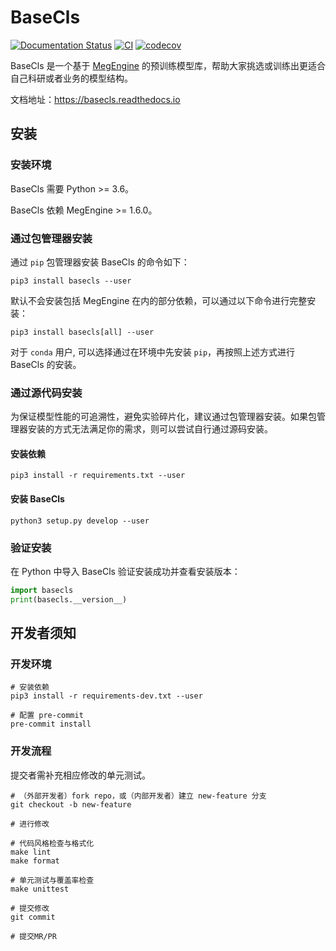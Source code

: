 # BaseCls

[![Documentation Status](https://readthedocs.org/projects/basecls/badge/?version=latest)](https://basecls.readthedocs.io/zh_CN/latest/?badge=latest) [![CI](https://github.com/megvii-research/basecls/actions/workflows/ci.yml/badge.svg)](https://github.com/megvii-research/basecls/actions/workflows/ci.yml) [![codecov](https://codecov.io/gh/megvii-research/basecls/branch/main/graph/badge.svg?token=EOB6AISNJ0)](https://codecov.io/gh/megvii-research/basecls)

BaseCls 是一个基于 [MegEngine](https://megengine.org.cn/) 的预训练模型库，帮助大家挑选或训练出更适合自己科研或者业务的模型结构。

文档地址：<https://basecls.readthedocs.io>

## 安装

### 安装环境

BaseCls 需要 Python >= 3.6。

BaseCls 依赖 MegEngine >= 1.6.0。

### 通过包管理器安装

通过 `pip` 包管理器安装 BaseCls 的命令如下：

```shell
pip3 install basecls --user
```

默认不会安装包括 MegEngine 在内的部分依赖，可以通过以下命令进行完整安装：

```shell
pip3 install basecls[all] --user
```

对于 `conda` 用户, 可以选择通过在环境中先安装 `pip`，再按照上述方式进行 BaseCls 的安装。

### 通过源代码安装

为保证模型性能的可追溯性，避免实验碎片化，建议通过包管理器安装。如果包管理器安装的方式无法满足你的需求，则可以尝试自行通过源码安装。

#### 安装依赖

```shell
pip3 install -r requirements.txt --user
```

#### 安装 BaseCls

```shell
python3 setup.py develop --user
```

### 验证安装

在 Python 中导入 BaseCls 验证安装成功并查看安装版本：

```python
import basecls
print(basecls.__version__)
```

## 开发者须知

### 开发环境

```shell
# 安装依赖
pip3 install -r requirements-dev.txt --user

# 配置 pre-commit
pre-commit install
```

### 开发流程

提交者需补充相应修改的单元测试。

```shell
# （外部开发者）fork repo，或（内部开发者）建立 new-feature 分支
git checkout -b new-feature

# 进行修改

# 代码风格检查与格式化
make lint
make format

# 单元测试与覆盖率检查
make unittest

# 提交修改
git commit

# 提交MR/PR
```
